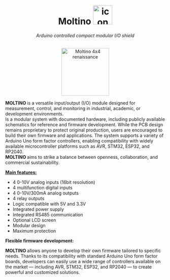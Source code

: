 <h1 align="center">Moltino <img src="https://github.com/athomas1967/Moltino/blob/main/images/icon.png" alt="icon" width="60"/></h1>
<div align="center"><I> Arduino controlled compact modular I/O shield </div></I><br>
<p align="center"><img src="https://github.com/athomas1967/Moltino/blob/main/images/IMG_.png" alt="Moltino 4x4 renaissance" width="150"/></p>
  
<p><b> MOLTINO </b> is a versatile input/output (I/O) module designed for measurement, control, and monitoring in industrial, academic, or development environments.<br>
Is a modular system with documented hardware, including publicly available schematics for reference and firmware development.
While the PCB design remains proprietary to protect original production, users are encouraged to build their own firmware and applications.
The system supports a variety of Arduino Uno form factor controllers, enabling compatibility with widely available microcontroller platforms such as AVR, STM32, ESP32, and RP2040.<br>
<b> MOLTINO </b> aims to strike a balance between openness, collaboration, and commercial sustainability.</p>
<p><lh><u><b>Main features:</b></u></lh>
<ul><li>4 0-10V analog inputs (16bit resolution)</li>
<li>4 multifunction digital inputs</li>
<li>4 0-10V/300mA analog outputs</li>
<li>4 relay outputs</li>
<li>Logic compatible with 5V and 3.3V</li>
<li>Integrated power supply</li>
<li>Integrated RS485 communication</li>
<li>Optional LCD screen</li>
<li>Modular design</li>
<li>Maximum protection</li></ul></p>
<p><b>Flexible firmware development:</b></p>
<p><b> MOLTINO </b> allows anyone to develop their own firmware tailored to specific needs.
Thanks to its compatibility with standard Arduino Uno form factor boards, developers can easily use a wide range of controllers available on the market — including AVR, STM32, ESP32, and RP2040 — to create powerful and customized solutions.</p>
